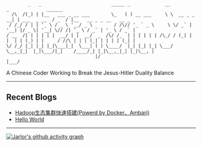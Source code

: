 ```
        _   _                          _____ _             __             _              ______                       
  /\  /(_) | |__   ___ _ __ ___        \_   ( ) __ ___     \ \  __ _ _ __| | ___  _ __  / _  / |__   __ _ _ __   __ _ 
 / /_/ / | | '_ \ / _ \ '__/ _ \        / /\// '_ ` _ \     \ \/ _` | '__| |/ _ \| '__| \// /| '_ \ / _` | '_ \ / _` |
/ __  /| | | | | |  __/ | |  __/  _  /\/ /_  | | | | | | /\_/ / (_| | |  | | (_) | |     / //\ | | | (_| | | | | (_| |
\/ /_/ |_| |_| |_|\___|_|  \___| ( ) \____/  |_| |_| |_| \___/ \__,_|_|  |_|\___/|_|    /____/_| |_|\__,_|_| |_|\__, |
                                 |/                                                                             |___/ 
```
A Chinese Coder Working to Break the Jesus-Hitler Duality Balance

---

## Recent Blogs
<!-- BLOG-POST-LIST:START -->
- [Hadoop生态集群快速搭建&lpar;Powerd by Docker、Ambari&rpar;](https://jarlor.github.io/2023/10/15/hadoop-on-docker/)
- [Hello World](https://jarlor.github.io/2023/10/11/hello-world/)
<!-- BLOG-POST-LIST:END -->

---

[![Jarlor's github activity graph](https://github-readme-activity-graph.vercel.app/graph?username=jarlor&theme=github-compact)](https://github.com/ashutosh00710/github-readme-activity-graph)

